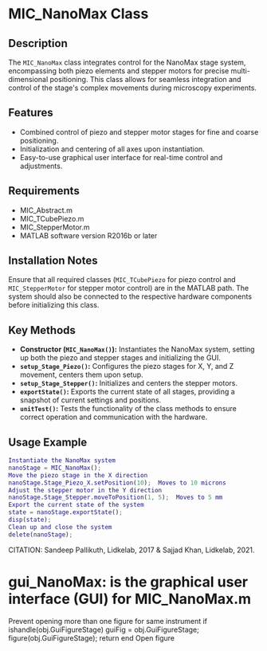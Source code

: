 # MIC_NanoMax Class
## Description
The `MIC_NanoMax` class integrates control for the NanoMax stage system, encompassing both piezo elements and stepper motors for precise multi-dimensional positioning. This class allows for seamless integration and control of the stage's complex movements during microscopy experiments.
## Features
- Combined control of piezo and stepper motor stages for fine and coarse positioning.
- Initialization and centering of all axes upon instantiation.
- Easy-to-use graphical user interface for real-time control and adjustments.
## Requirements
- MIC_Abstract.m
- MIC_TCubePiezo.m
- MIC_StepperMotor.m
- MATLAB software version R2016b or later
## Installation Notes
Ensure that all required classes (`MIC_TCubePiezo` for piezo control and `MIC_StepperMotor` for stepper motor control) are in the MATLAB path. The system should also be connected to the respective hardware components before initializing this class.
## Key Methods
- **Constructor (`MIC_NanoMax()`):** Instantiates the NanoMax system, setting up both the piezo and stepper stages and initializing the GUI.
- **`setup_Stage_Piezo()`:** Configures the piezo stages for X, Y, and Z movement, centers them upon setup.
- **`setup_Stage_Stepper()`:** Initializes and centers the stepper motors.
- **`exportState()`:** Exports the current state of all stages, providing a snapshot of current settings and positions.
- **`unitTest()`:** Tests the functionality of the class methods to ensure correct operation and communication with the hardware.
## Usage Example
```matlab
Instantiate the NanoMax system
nanoStage = MIC_NanoMax();
Move the piezo stage in the X direction
nanoStage.Stage_Piezo_X.setPosition(10);  Moves to 10 microns
Adjust the stepper motor in the Y direction
nanoStage.Stage_Stepper.moveToPosition(1, 5);  Moves to 5 mm
Export the current state of the system
state = nanoStage.exportState();
disp(state);
Clean up and close the system
delete(nanoStage);
```
CITATION: Sandeep Pallikuth, Lidkelab, 2017 & Sajjad Khan, Lidkelab, 2021.
# gui_NanoMax: is the graphical user interface (GUI) for MIC_NanoMax.m
Prevent opening more than one figure for same instrument
if ishandle(obj.GuiFigureStage)
guiFig = obj.GuiFigureStage;
figure(obj.GuiFigureStage);
return
end
Open figure
